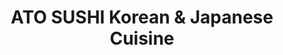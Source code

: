 ---
layout: place
title: "ATO SUSHI Korean & Japanese Cuisine"
permalink: /michigan/grand-rapids/ato-sushi-korean-japanese-cuisine.html
stateAbbr: MI
stateName: Michigan
cityName: Grand Rapids
place_id: ChIJ___veMWtGYgR2hdjnPXd58g
photos:
  - name: >-
      places/ChIJ___veMWtGYgR2hdjnPXd58g/photos/AeeoHcIktliNE7yI_a2HMfTIS6T2iMlmLL2OPptENLIAb5Lxdbzj1oAaPSgcMNn-a5lo1oHBPzCxskaYzfCZvpbqHQDBzGpQMs9Deln-oeoutfYfUaZ-cxJFxKvfeebsCLVqnSm9GdgYBN74BXef-njmP03N-qbA2mIElBAmuD_-vsevrYNxjpJoPu9No4ZjQOc9UPQQLRDEtwR0uvKNM7zWqC2P59wdtfUlaCD-ZFyWNjzABB-nwSPHnwrS3YpTu5rBDNtOAeJtu8GJiir7JrVdLUn_jGIEtOsNDGpT-iWgqbDAQQ
    widthPx: 4032
    heightPx: 3024
    authorAttributions:
      - displayName: ATO SUSHI Korean & Japanese Cuisine
        uri: https://maps.google.com/maps/contrib/103559270531221588449
        photoUri: >-
          https://lh3.googleusercontent.com/a-/ALV-UjUUZghf-LZI1VX7P2S-sLCFP74SjcgnckEV5oqSybPAgQqwyncf=s100-p-k-no-mo
    flagContentUri: >-
      https://www.google.com/local/imagery/report/?cb_client=maps_api_places.places_api&image_key=!1e10!2sAF1QipOr4DF0X8pTxUtxR3gPWR8YFyYMeSyU1WUHoGYW&hl=en-US
    googleMapsUri: >-
      https://www.google.com/maps/place//data=!3m4!1e2!3m2!1sAF1QipOr4DF0X8pTxUtxR3gPWR8YFyYMeSyU1WUHoGYW!2e10!4m2!3m1!1s0x8819adc578efffff:0xc8e7ddf59c6317da
  - name: >-
      places/ChIJ___veMWtGYgR2hdjnPXd58g/photos/AeeoHcJNzYt5SqXNTgWrJ2CKII3mMTkc0BnQEt82k9xUNDfxG2MDeBr7i2_PCAgdX5V5gug_HdCoWaOv42vi2H1DLlBwisQ2B6QvwQkZXgbY4JRNkZxKy4r1KlWKgPmyDd7I_npdOJloA94I_CYjwUSWuriM0evTOYSFIRkaL2ALkWEyhoipJUg1c2Fnc37aw2RVh5sgltVp15rCCHAkAL1aAjuIj7tmU8j4-oDVHTJ42eg8NfokbRy7f82raSCztigvHYkua6x6yBMSbLnYGmNqVMnxlxFiNCu7dMvCwOh0_JUP6w
    widthPx: 2996
    heightPx: 3220
    authorAttributions:
      - displayName: ATO SUSHI Korean & Japanese Cuisine
        uri: https://maps.google.com/maps/contrib/103559270531221588449
        photoUri: >-
          https://lh3.googleusercontent.com/a-/ALV-UjUUZghf-LZI1VX7P2S-sLCFP74SjcgnckEV5oqSybPAgQqwyncf=s100-p-k-no-mo
    flagContentUri: >-
      https://www.google.com/local/imagery/report/?cb_client=maps_api_places.places_api&image_key=!1e10!2sAF1QipNp0lLWM3V6oeVhl5GVhLzkDcg8DsGqw5HJoUWH&hl=en-US
    googleMapsUri: >-
      https://www.google.com/maps/place//data=!3m4!1e2!3m2!1sAF1QipNp0lLWM3V6oeVhl5GVhLzkDcg8DsGqw5HJoUWH!2e10!4m2!3m1!1s0x8819adc578efffff:0xc8e7ddf59c6317da
  - name: >-
      places/ChIJ___veMWtGYgR2hdjnPXd58g/photos/AeeoHcKp3ou0hLz4dvIvmgY42by9KZ1NYgSWafifBGz7lPHCKOtOYNgnibbUxSev_D6NgmB-QPs4l5LoG8RVpBTlFWlXmIa0hXwU4f5-Pgk95Lo3qeLRfiFryLu8Pz9bU_4ikN-Q0NyQyO9XR5WrxK1Q1lHlEYr3he9304rX8iLMTcsnTnTxI-26m--DLZ-mALMRBCriJgn_uQjTGJRlvHn_mezvXU2BlyA-Ik2LirWHe3AmkF53_3gr80KuHEvn4Rg9y0oIoJThDT2z9kHPdq2gSmnC7f9ZFBBhLN4rB2ufHqM6v78irT3rKAOwhF4Vae4BpgLqGQkqnBFCAkdIcgdkknYAGUQSfVb0StdQsps_M24YCK7DUxPYeZzxhQ9TzssxcLgJI-sxmkgOBdYaCVF5NR0_a97U8t3DJH4SsVEQXA6viA
    widthPx: 4800
    heightPx: 3600
    authorAttributions:
      - displayName: Sunyoung Kim
        uri: https://maps.google.com/maps/contrib/116397547703908119239
        photoUri: >-
          https://lh3.googleusercontent.com/a-/ALV-UjWfaLsFOOcI4Sw3iz7vKBAEoDYk9xyuPawsno7hYXjLXKWQntI=s100-p-k-no-mo
    flagContentUri: >-
      https://www.google.com/local/imagery/report/?cb_client=maps_api_places.places_api&image_key=!1e10!2sCIHM0ogKEICAgIDf-reJJg&hl=en-US
    googleMapsUri: >-
      https://www.google.com/maps/place//data=!3m4!1e2!3m2!1sCIHM0ogKEICAgIDf-reJJg!2e10!4m2!3m1!1s0x8819adc578efffff:0xc8e7ddf59c6317da
  - name: >-
      places/ChIJ___veMWtGYgR2hdjnPXd58g/photos/AeeoHcIAmU6COYjKIs-3Zc5F1IEQNWDVoVmYYSDl5856RKIYQ8ul9DZ6MGm3j_CD-qEhe6aCiZYR9vYvRim1quq4lQDYeWOl5_Dm4HtfVVkpFt1xr3zrCbls7e5ZGXmU-fG2KX_5tfZnakODZKobjpl7CL0m932djWhV-gEPKJNLTVS_RI2QcpuiJ2YIdMSe485ZNczs05uHY5mE4ZrR7GgrSlBzZRyA_n-6DS_kTRVLfqDJ0-Afyu3nAIrrmdyUZ_R5LCq58NJOGFhiaG0MLBOQaKmr8bmDpkSVxEXIgCQQOf2byw
    widthPx: 4032
    heightPx: 3024
    authorAttributions:
      - displayName: ATO SUSHI Korean & Japanese Cuisine
        uri: https://maps.google.com/maps/contrib/103559270531221588449
        photoUri: >-
          https://lh3.googleusercontent.com/a-/ALV-UjUUZghf-LZI1VX7P2S-sLCFP74SjcgnckEV5oqSybPAgQqwyncf=s100-p-k-no-mo
    flagContentUri: >-
      https://www.google.com/local/imagery/report/?cb_client=maps_api_places.places_api&image_key=!1e10!2sAF1QipN9VReNpMpxdVfrBP40Er_FY5AgSdt4EBbrijBF&hl=en-US
    googleMapsUri: >-
      https://www.google.com/maps/place//data=!3m4!1e2!3m2!1sAF1QipN9VReNpMpxdVfrBP40Er_FY5AgSdt4EBbrijBF!2e10!4m2!3m1!1s0x8819adc578efffff:0xc8e7ddf59c6317da
  - name: >-
      places/ChIJ___veMWtGYgR2hdjnPXd58g/photos/AeeoHcJgVqD-mD_XwYErFz3i50JZJiORQorlJonahmtBBZ6hdDa3WMvO59v0ogsI_1J1d8SV6dNoiBh35PipbItv_C-4bAeY4bv6_7OKXZKuGZMBoOHaokYCQjWLcbJ9yKxigZ95W5kTKHZFrQrdw6Cs_Sk-U6C06neSMztrrNHGoeoXES2BnGVVP_K6JjCf4qAV6kRBCIXpPB51mqT4ftimLGvxdI0Ht-q-xkDLOLgf5L6QcpZjoKJrmXBr38j0v9MAHq2Jx096U3d7VQZ4_ZTS08mau_8CEBvnF803xApgXNC5ryqEnxoFJjE0k0MwklRjTXYkzakcaz-AEExLYx8ScZ3FTZd-zCTU1jaLHsZeWHxcX8wF26HtW9JStDTLG91YGDlg6ZSkEZ4sM9_Mzi7yFW_6ktKNtJSmP64uKEJPTZNz58Rv2ovAlAxNkeypiQ
    widthPx: 4032
    heightPx: 3024
    authorAttributions:
      - displayName: 'Pigeon #1'
        uri: https://maps.google.com/maps/contrib/109342954368287422076
        photoUri: >-
          https://lh3.googleusercontent.com/a-/ALV-UjVsMITucBvrye6vpdJ56FZj4Gp2duoYiavCEHZcofVVF6hx825x=s100-p-k-no-mo
    flagContentUri: >-
      https://www.google.com/local/imagery/report/?cb_client=maps_api_places.places_api&image_key=!1e10!2sCIABIhAGbyfQEADNl2fnPIoAC3-U&hl=en-US
    googleMapsUri: >-
      https://www.google.com/maps/place//data=!3m4!1e2!3m2!1sCIABIhAGbyfQEADNl2fnPIoAC3-U!2e10!4m2!3m1!1s0x8819adc578efffff:0xc8e7ddf59c6317da
  - name: >-
      places/ChIJ___veMWtGYgR2hdjnPXd58g/photos/AeeoHcIAIqDydQ_aVMd6DDe9hOwuHFTFAO3dAVZWU4yQfQK66pTrQp-OABGm4BKm_77PiiQ3Ocg7lh2GJN1FZcLD5ptmc1i61BiEV6_xFO_2j0cZeU-sMdQwCxVdH3qYGHIzWabighefVxWKEs4cw1eAk__dIufMwwkA-J3HSDwHU9JXZrRSNCNIrVJQqcG-E4zRkxyDy8H9TEm8TRBUBPhE7-TI3L2gFc3UPAUvNyJDaWdkYNLw6AU3kmc-IaCdy8AloSr-cA1r0WxSxWxnNNJl-v64HYt1VSYWMap777whcMbwMg
    widthPx: 3024
    heightPx: 4032
    authorAttributions:
      - displayName: ATO SUSHI Korean & Japanese Cuisine
        uri: https://maps.google.com/maps/contrib/103559270531221588449
        photoUri: >-
          https://lh3.googleusercontent.com/a-/ALV-UjUUZghf-LZI1VX7P2S-sLCFP74SjcgnckEV5oqSybPAgQqwyncf=s100-p-k-no-mo
    flagContentUri: >-
      https://www.google.com/local/imagery/report/?cb_client=maps_api_places.places_api&image_key=!1e10!2sAF1QipN2OjK4U1ChtEVvgdmSOg8nb_F7EFk6urfLMwt2&hl=en-US
    googleMapsUri: >-
      https://www.google.com/maps/place//data=!3m4!1e2!3m2!1sAF1QipN2OjK4U1ChtEVvgdmSOg8nb_F7EFk6urfLMwt2!2e10!4m2!3m1!1s0x8819adc578efffff:0xc8e7ddf59c6317da
  - name: >-
      places/ChIJ___veMWtGYgR2hdjnPXd58g/photos/AeeoHcL5M7cAQpHGdk0t9Evwgi2z2QXBObm9_kcIrPMPOK5VozwdXYkGM0b1PFPIcCaS8mMeXCxcJuTw-wA3KYy2yNDkEKXgQ5f4EmxjiLrWU-cKCWgVs8xyeqrCliCspYYDsOrbHW8aOeT8C5HQUUJxYavIq3mwMUYu8MBLJN2Bg0oNVhWINZ5NlXcE3VXbGqYnsEAiwQmzuhIi5-JUgOj4VT3TcCsRSfSI52q_vWNCKswo_hSCHPUTLujK8DA5xlujhY5U9Kgppj9u59YELuJlygxJI4CFEFRTiyeg4EcNa-67QsigQDCDiOJcaI5fnUOIWuTlZ2ZskGm8cMMvgoMjbEA-EVl2Lhf_LkOGLR6seamI10SDh2CYICcK4029IQYFfhfXSTdCmiEWMaK8T4-a5-l6ekHPLJk3W6c7K6BWn28IAQ
    widthPx: 4000
    heightPx: 3000
    authorAttributions:
      - displayName: Ruchi Pareek
        uri: https://maps.google.com/maps/contrib/117675853995450266367
        photoUri: >-
          https://lh3.googleusercontent.com/a/ACg8ocIgsz_5LzomDwNT1C3tDR7YWEtj1cmp-0OBc8ZhDM67fC2g2A=s100-p-k-no-mo
    flagContentUri: >-
      https://www.google.com/local/imagery/report/?cb_client=maps_api_places.places_api&image_key=!1e10!2sCIHM0ogKEICAgIDbnt-FHg&hl=en-US
    googleMapsUri: >-
      https://www.google.com/maps/place//data=!3m4!1e2!3m2!1sCIHM0ogKEICAgIDbnt-FHg!2e10!4m2!3m1!1s0x8819adc578efffff:0xc8e7ddf59c6317da
  - name: >-
      places/ChIJ___veMWtGYgR2hdjnPXd58g/photos/AeeoHcK6K6MNGXBh9jMX-1QwlS-3GDJHfugsR8VHt8LrKZpT_Vi6CA6XwEodnCzm-GKlkmNwnNvyMQUZApdXqGlKsZ6Xih7zTbuG5IkLX85TRaFkF1DHwotAV1o_X4d1Iy-Srou1HHp9nis5l06FOkGcIvFGxSPVB4jWRTGS_HC-rAYnBRA6CE5IioE1OjGimTsZ2pLf9V1jcrHxzY0kZM0Zp3memyd0tQPBIxin92p7roETW60lBWG56PZAKkTW7wf86MVaozTfP4zBLX6IIOU-nYS0gjYqqep1vlGrlRpnXpPCeQbdTpe930J4owa4X3mKiNn8c7K4wWsm-pFw_1u0W0HGeYzem0FVh__tyXbgoMG1zJWNYAqs2tCASES6AxdWc6AufxDqJ--6azLgo2ZVhw09UF8DW8FAk8g2d4xVt9-bknln
    widthPx: 4032
    heightPx: 3024
    authorAttributions:
      - displayName: Alesia Gitter (Nintendobratkat)
        uri: https://maps.google.com/maps/contrib/104060410139085791788
        photoUri: >-
          https://lh3.googleusercontent.com/a-/ALV-UjVOTkSd0Qmoh9bxuebp3mF4EWMfTkzn4guF3wtc2ew-F0vx8MB11g=s100-p-k-no-mo
    flagContentUri: >-
      https://www.google.com/local/imagery/report/?cb_client=maps_api_places.places_api&image_key=!1e10!2sCIHM0ogKEICAgID3pd7AnAE&hl=en-US
    googleMapsUri: >-
      https://www.google.com/maps/place//data=!3m4!1e2!3m2!1sCIHM0ogKEICAgID3pd7AnAE!2e10!4m2!3m1!1s0x8819adc578efffff:0xc8e7ddf59c6317da
  - name: >-
      places/ChIJ___veMWtGYgR2hdjnPXd58g/photos/AeeoHcLhIj5lW4u5EGKakqLmKkp_zNGv1y_hIV6XE8f_Gofo99n7UiWIYr6wyhzo0GOx6lsZD8Xx_il8xqs2TA8EdjgcS8hEESi8PSG9TzIzrP4_1OLHux4ugz1x1dwck4W_zFDapdjtjjcbR43hwPh8RyoI5j19P7YQAruW-dh-dq9f1JDalMaf9Nzj_YXjp9M07drEvEsRBGm3suuJUXLhnyUdQX8IQfTfp39hGPO8SKfkdBDUzuC_Wjwoo_327OLITJCvwjFwmjbEQjyOr1zqGYrbJP_5vKIChSncPEsWlSCssg
    widthPx: 3477
    heightPx: 2693
    authorAttributions:
      - displayName: ATO SUSHI Korean & Japanese Cuisine
        uri: https://maps.google.com/maps/contrib/103559270531221588449
        photoUri: >-
          https://lh3.googleusercontent.com/a-/ALV-UjUUZghf-LZI1VX7P2S-sLCFP74SjcgnckEV5oqSybPAgQqwyncf=s100-p-k-no-mo
    flagContentUri: >-
      https://www.google.com/local/imagery/report/?cb_client=maps_api_places.places_api&image_key=!1e10!2sAF1QipMerVjCR9yu_wT09CT3AZyhE1tlR8Ac6Znj8JKV&hl=en-US
    googleMapsUri: >-
      https://www.google.com/maps/place//data=!3m4!1e2!3m2!1sAF1QipMerVjCR9yu_wT09CT3AZyhE1tlR8Ac6Znj8JKV!2e10!4m2!3m1!1s0x8819adc578efffff:0xc8e7ddf59c6317da
  - name: >-
      places/ChIJ___veMWtGYgR2hdjnPXd58g/photos/AeeoHcKgSJWdG3ITrlK1vV9f8fwMtLR4BKlHMTAYvwvtMfIROfWlG_9B921df_a3_g3ehQlLSph-XHxC_T1GTDiMnLjWx4gMwcqJBlWBsaynBH8sCNakLCnfmwUKHUaIkdDCFETAGAYDjieqzLZzIjSadG9rC-c2ggQJqsJCB_8i8bFgew-3heNI8hG76nBVMAxVmmPoYeAl-beUvNWBScbfPhv1NhORG0Kyk9RDWh4SIoVNvMwKakYULpmquM4ouiW1G5xwa5vJhXOJGcgo_LEo0i6L2wpHfRBB6YApxUWkKWzohW1_kxhPjqnDoN55XEPSzIsKD6a8r5OpSq7oI0jtwdzYMAidb3rvAZFoKTL5lWT9feudc41Cca3XLddnEJS7stk6jZTvTzGjuYZHQS2Wr4BjISg1253Xm34otrKuzSLw0fdn
    widthPx: 4800
    heightPx: 3200
    authorAttributions:
      - displayName: Sunyoung Kim
        uri: https://maps.google.com/maps/contrib/116397547703908119239
        photoUri: >-
          https://lh3.googleusercontent.com/a-/ALV-UjWfaLsFOOcI4Sw3iz7vKBAEoDYk9xyuPawsno7hYXjLXKWQntI=s100-p-k-no-mo
    flagContentUri: >-
      https://www.google.com/local/imagery/report/?cb_client=maps_api_places.places_api&image_key=!1e10!2sCIHM0ogKEICAgICrvOeBvgE&hl=en-US
    googleMapsUri: >-
      https://www.google.com/maps/place//data=!3m4!1e2!3m2!1sCIHM0ogKEICAgICrvOeBvgE!2e10!4m2!3m1!1s0x8819adc578efffff:0xc8e7ddf59c6317da
address: 180 Monroe Ave NW, Grand Rapids, MI 49503, USA
street: 180 Monroe Ave NW
city: Grand Rapids
state: MI
zip: '49503'
country: USA
neighborhood: Downtown
latitude: '42.966723'
longitude: '-85.671991'
accessibility_options:
  wheelchairAccessibleParking: true
  wheelchairAccessibleEntrance: true
  wheelchairAccessibleRestroom: true
  wheelchairAccessibleSeating: true
business_status: OPERATIONAL
name: ATO SUSHI Korean & Japanese Cuisine
google_maps_links:
  directionsUri: >-
    https://www.google.com/maps/dir//''/data=!4m7!4m6!1m1!4e2!1m2!1m1!1s0x8819adc578efffff:0xc8e7ddf59c6317da!3e0
  placeUri: https://maps.google.com/?cid=14476783574166214618
  writeAReviewUri: >-
    https://www.google.com/maps/place//data=!4m3!3m2!1s0x8819adc578efffff:0xc8e7ddf59c6317da!12e1
  reviewsUri: >-
    https://www.google.com/maps/place//data=!4m4!3m3!1s0x8819adc578efffff:0xc8e7ddf59c6317da!9m1!1b1
  photosUri: >-
    https://www.google.com/maps/place//data=!4m3!3m2!1s0x8819adc578efffff:0xc8e7ddf59c6317da!10e5
primary_type: Sushi Restaurant
opening_hours:
  regular: null
  current: null
secondary_opening_hours:
  regular:
    weekdayDescriptions: null
    type: null
  current:
    weekdayDescriptions: null
    type: null
phone: (616) 591-3949
price_level: PRICE_LEVEL_MODERATE
price_range: $20 &ndash; $30
rating: '4.7'
rating_count: 968
website: https://www.atosushigr.com/
description: >-
  Compact cafe mixing classic Korean & Japanese fare including BBQ, noodles,
  sushi & bento boxes.
reviews:
  - name: >-
      places/ChIJ___veMWtGYgR2hdjnPXd58g/reviews/ChZDSUhNMG9nS0VJQ0FnSUNQNUx2RUt3EAE
    relativePublishTimeDescription: 4 months ago
    rating: 5
    text:
      text: >-
        ⭐⭐⭐⭐⭐


        I recently dined at ATO Sushi and Japanese Cuisine, and I can’t say
        enough good things about my experience! From the moment I walked in, I
        was greeted with warm and friendly service that made me feel right at
        home. The staff was attentive without being intrusive, ensuring that all
        my needs were met throughout the meal.


        The food was absolutely outstanding! Each dish was beautifully presented
        and bursting with flavor. The sushi was incredibly fresh, and the
        variety of options on the menu made it hard to choose! I also tried some
        of their traditional Japanese dishes, and they did not disappoint.


        The atmosphere was the perfect blend of cozy and elegant, making it an
        ideal spot for both casual dining and special occasions. The ambiance
        really enhances the overall dining experience.


        I highly recommend ATO Sushi and Japanese Cuisine to anyone looking for
        a fantastic meal in a welcoming environment. I can’t wait to return for
        another delicious feast!
      languageCode: en
    originalText:
      text: >-
        ⭐⭐⭐⭐⭐


        I recently dined at ATO Sushi and Japanese Cuisine, and I can’t say
        enough good things about my experience! From the moment I walked in, I
        was greeted with warm and friendly service that made me feel right at
        home. The staff was attentive without being intrusive, ensuring that all
        my needs were met throughout the meal.


        The food was absolutely outstanding! Each dish was beautifully presented
        and bursting with flavor. The sushi was incredibly fresh, and the
        variety of options on the menu made it hard to choose! I also tried some
        of their traditional Japanese dishes, and they did not disappoint.


        The atmosphere was the perfect blend of cozy and elegant, making it an
        ideal spot for both casual dining and special occasions. The ambiance
        really enhances the overall dining experience.


        I highly recommend ATO Sushi and Japanese Cuisine to anyone looking for
        a fantastic meal in a welcoming environment. I can’t wait to return for
        another delicious feast!
      languageCode: en
    authorAttribution:
      displayName: Kurt Freund
      uri: https://www.google.com/maps/contrib/114654913052289784112/reviews
      photoUri: >-
        https://lh3.googleusercontent.com/a-/ALV-UjWd4Y1N0Ui4jRzaUpxIeotQ7pnhUfadp0o3pitbObhqfz2TJM2J=s128-c0x00000000-cc-rp-mo-ba3
    publishTime: '2024-11-21T18:25:00.044385Z'
    flagContentUri: >-
      https://www.google.com/local/review/rap/report?postId=ChZDSUhNMG9nS0VJQ0FnSUNQNUx2RUt3EAE&d=17924085&t=1
    googleMapsUri: >-
      https://www.google.com/maps/reviews/data=!4m6!14m5!1m4!2m3!1sChZDSUhNMG9nS0VJQ0FnSUNQNUx2RUt3EAE!2m1!1s0x8819adc578efffff:0xc8e7ddf59c6317da
  - name: >-
      places/ChIJ___veMWtGYgR2hdjnPXd58g/reviews/ChdDSUhNMG9nS0VJQ0FnSUNYejh6N2x3RRAB
    relativePublishTimeDescription: 5 months ago
    rating: 5
    text:
      text: >-
        Okay, I haven’t had their Sushi yet, so perhaps I should wait on this
        review, but i’ll edit it when I go back. I told our server I wanted a
        lunch special of several rolls unless she could convince me to get the
        October special, which was a Bibimbap dish in a hot bowl. She succeeded
        😁. Didn’t regret it one bit, though I can never quite shake my menu
        FOMO, hence the picture of my friend’s plate 😂. Anyway, along with the
        delicious bowl, soup, and fried dumplings was a great atmosphere with a
        fun and pleasant server experience. Thanks guys!
      languageCode: en
    originalText:
      text: >-
        Okay, I haven’t had their Sushi yet, so perhaps I should wait on this
        review, but i’ll edit it when I go back. I told our server I wanted a
        lunch special of several rolls unless she could convince me to get the
        October special, which was a Bibimbap dish in a hot bowl. She succeeded
        😁. Didn’t regret it one bit, though I can never quite shake my menu
        FOMO, hence the picture of my friend’s plate 😂. Anyway, along with the
        delicious bowl, soup, and fried dumplings was a great atmosphere with a
        fun and pleasant server experience. Thanks guys!
      languageCode: en
    authorAttribution:
      displayName: Luke Salik
      uri: https://www.google.com/maps/contrib/116216479877945253676/reviews
      photoUri: >-
        https://lh3.googleusercontent.com/a-/ALV-UjXRIqYbGJKxWg1CxBu6JLT9HRtG2KtRpRE5dhaAii4p43vpT7q9=s128-c0x00000000-cc-rp-mo-ba4
    publishTime: '2024-10-22T00:43:05.227886Z'
    flagContentUri: >-
      https://www.google.com/local/review/rap/report?postId=ChdDSUhNMG9nS0VJQ0FnSUNYejh6N2x3RRAB&d=17924085&t=1
    googleMapsUri: >-
      https://www.google.com/maps/reviews/data=!4m6!14m5!1m4!2m3!1sChdDSUhNMG9nS0VJQ0FnSUNYejh6N2x3RRAB!2m1!1s0x8819adc578efffff:0xc8e7ddf59c6317da
  - name: >-
      places/ChIJ___veMWtGYgR2hdjnPXd58g/reviews/ChdDSUhNMG9nS0VJQ0FnSUNfcHVtQjJRRRAB
    relativePublishTimeDescription: 2 months ago
    rating: 5
    text:
      text: >-
        Small space but wonderful food and service. The employees are genuinely
        kind. My daughter loves sushi and says the sushi here is the best in
        town! We highly recommend!
      languageCode: en
    originalText:
      text: >-
        Small space but wonderful food and service. The employees are genuinely
        kind. My daughter loves sushi and says the sushi here is the best in
        town! We highly recommend!
      languageCode: en
    authorAttribution:
      displayName: Erika Whitten
      uri: https://www.google.com/maps/contrib/115303160435280465607/reviews
      photoUri: >-
        https://lh3.googleusercontent.com/a-/ALV-UjUhQwZk3QjRwViW5C_FkR1wB_uP8O2gqnv2Ix158zMVy8mp9ug=s128-c0x00000000-cc-rp-mo
    publishTime: '2025-01-15T18:24:28.899306Z'
    flagContentUri: >-
      https://www.google.com/local/review/rap/report?postId=ChdDSUhNMG9nS0VJQ0FnSUNfcHVtQjJRRRAB&d=17924085&t=1
    googleMapsUri: >-
      https://www.google.com/maps/reviews/data=!4m6!14m5!1m4!2m3!1sChdDSUhNMG9nS0VJQ0FnSUNfcHVtQjJRRRAB!2m1!1s0x8819adc578efffff:0xc8e7ddf59c6317da
  - name: >-
      places/ChIJ___veMWtGYgR2hdjnPXd58g/reviews/ChdDSUhNMG9nS0VJQ0FnSURueDV1aHNnRRAB
    relativePublishTimeDescription: 6 months ago
    rating: 5
    text:
      text: >-
        ATO was absolutely fantastic! I love sushi and this was some of the best
        I’ve had. Whenever I go to a new sushi restaurant my test is to get a
        basic tuna and salmon roll to see how their sushi is. Additionally, I
        got the ATO Gift because it’s always fun to try the restaurant’s special
        roll. The tuna and salmon rolls, which super basic, were really good!
        The ATO Gift was incredible. All the rolls just tasted really high
        quality and were delicious. The service was great and the overall vibe
        was solid. We sat outdoors so I didn’t actually see the inside of the
        restaurant but I liked the little outdoor patio. Super cool place and
        great vibe overall! Definitely a must if you’re feeling sushi while in
        Grand Rapids!
      languageCode: en
    originalText:
      text: >-
        ATO was absolutely fantastic! I love sushi and this was some of the best
        I’ve had. Whenever I go to a new sushi restaurant my test is to get a
        basic tuna and salmon roll to see how their sushi is. Additionally, I
        got the ATO Gift because it’s always fun to try the restaurant’s special
        roll. The tuna and salmon rolls, which super basic, were really good!
        The ATO Gift was incredible. All the rolls just tasted really high
        quality and were delicious. The service was great and the overall vibe
        was solid. We sat outdoors so I didn’t actually see the inside of the
        restaurant but I liked the little outdoor patio. Super cool place and
        great vibe overall! Definitely a must if you’re feeling sushi while in
        Grand Rapids!
      languageCode: en
    authorAttribution:
      displayName: Zach Hose
      uri: https://www.google.com/maps/contrib/118198699187879493031/reviews
      photoUri: >-
        https://lh3.googleusercontent.com/a-/ALV-UjWh-5w4uqGNwUXX7phT2h2CcQdyZKX8pOuaHGO-0ONGF3SJSsTS=s128-c0x00000000-cc-rp-mo-ba4
    publishTime: '2024-10-10T21:50:25.288774Z'
    flagContentUri: >-
      https://www.google.com/local/review/rap/report?postId=ChdDSUhNMG9nS0VJQ0FnSURueDV1aHNnRRAB&d=17924085&t=1
    googleMapsUri: >-
      https://www.google.com/maps/reviews/data=!4m6!14m5!1m4!2m3!1sChdDSUhNMG9nS0VJQ0FnSURueDV1aHNnRRAB!2m1!1s0x8819adc578efffff:0xc8e7ddf59c6317da
  - name: >-
      places/ChIJ___veMWtGYgR2hdjnPXd58g/reviews/ChdDSUhNMG9nS0VJQ0FnSURfa3VTQTdnRRAB
    relativePublishTimeDescription: 2 months ago
    rating: 5
    text:
      text: >-
        This place is amazing. First time here and will definitely come back.
        Best chicken fried rice I’ve ever had and the sushi is delicious.
      languageCode: en
    originalText:
      text: >-
        This place is amazing. First time here and will definitely come back.
        Best chicken fried rice I’ve ever had and the sushi is delicious.
      languageCode: en
    authorAttribution:
      displayName: Geoff Fornari
      uri: https://www.google.com/maps/contrib/112961695458325198433/reviews
      photoUri: >-
        https://lh3.googleusercontent.com/a/ACg8ocLfI6zKkb4wXoei7qYSJ5WAfIv1OAliubU3SunvI-LeW4MXaA=s128-c0x00000000-cc-rp-mo
    publishTime: '2025-01-23T00:12:14.984313Z'
    flagContentUri: >-
      https://www.google.com/local/review/rap/report?postId=ChdDSUhNMG9nS0VJQ0FnSURfa3VTQTdnRRAB&d=17924085&t=1
    googleMapsUri: >-
      https://www.google.com/maps/reviews/data=!4m6!14m5!1m4!2m3!1sChdDSUhNMG9nS0VJQ0FnSURfa3VTQTdnRRAB!2m1!1s0x8819adc578efffff:0xc8e7ddf59c6317da
parking_options:
  paidParkingLot: true
  paidStreetParking: true
  valetParking: false
  paidGarageParking: true
payment_options:
  acceptsCreditCards: true
  acceptsDebitCards: true
  acceptsCashOnly: false
  acceptsNfc: true
allow_dogs: null
curbside_pickup: null
delivery: true
dine_in: true
good_for_children: true
good_for_groups: null
good_for_sports: false
live_music: false
menu_for_children: false
outdoor_seating: true
reservable: true
restroom: true
serves_beer: false
serves_breakfast: false
serves_brunch: false
serves_cocktails: false
serves_coffee: null
serves_dinner: true
serves_dessert: true
serves_lunch: true
serves_vegetarian_food: true
serves_wine: false
takeout: true

---